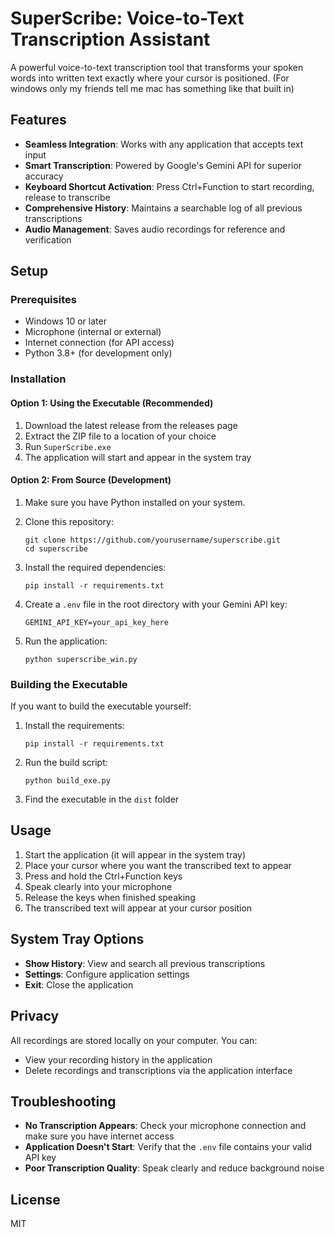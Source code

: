 # SuperScribe: Voice-to-Text Transcription Assistant

A powerful voice-to-text transcription tool that transforms your spoken words into written text exactly where your cursor is positioned.
(For windows only my friends tell me mac has something like that built in)

## Features

- **Seamless Integration**: Works with any application that accepts text input
- **Smart Transcription**: Powered by Google's Gemini API for superior accuracy
- **Keyboard Shortcut Activation**: Press Ctrl+Function to start recording, release to transcribe
- **Comprehensive History**: Maintains a searchable log of all previous transcriptions
- **Audio Management**: Saves audio recordings for reference and verification

## Setup

### Prerequisites

- Windows 10 or later
- Microphone (internal or external)
- Internet connection (for API access)
- Python 3.8+ (for development only)

### Installation

#### Option 1: Using the Executable (Recommended)

1. Download the latest release from the releases page
2. Extract the ZIP file to a location of your choice
3. Run `SuperScribe.exe`
4. The application will start and appear in the system tray

#### Option 2: From Source (Development)

1. Make sure you have Python installed on your system.

2. Clone this repository:
   ```
   git clone https://github.com/yourusername/superscribe.git
   cd superscribe
   ```

3. Install the required dependencies:
   ```
   pip install -r requirements.txt
   ```

4. Create a `.env` file in the root directory with your Gemini API key:
   ```
   GEMINI_API_KEY=your_api_key_here
   ```

5. Run the application:
   ```
   python superscribe_win.py
   ```

### Building the Executable

If you want to build the executable yourself:

1. Install the requirements:
   ```
   pip install -r requirements.txt
   ```

2. Run the build script:
   ```
   python build_exe.py
   ```

3. Find the executable in the `dist` folder

## Usage

1. Start the application (it will appear in the system tray)
2. Place your cursor where you want the transcribed text to appear
3. Press and hold the Ctrl+Function keys
4. Speak clearly into your microphone
5. Release the keys when finished speaking
6. The transcribed text will appear at your cursor position

## System Tray Options

- **Show History**: View and search all previous transcriptions
- **Settings**: Configure application settings
- **Exit**: Close the application

## Privacy

All recordings are stored locally on your computer. You can:
- View your recording history in the application
- Delete recordings and transcriptions via the application interface

## Troubleshooting

- **No Transcription Appears**: Check your microphone connection and make sure you have internet access
- **Application Doesn't Start**: Verify that the `.env` file contains your valid API key
- **Poor Transcription Quality**: Speak clearly and reduce background noise

## License

MIT 
